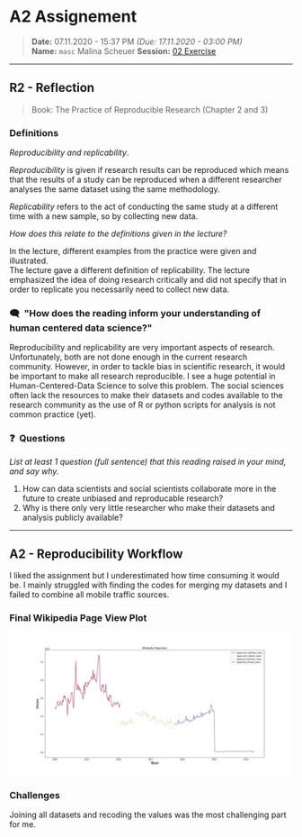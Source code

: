 # A2 Assignement
> **Date:** 07.11.2020 - 15:37 PM *(Due: 17.11.2020 - 03:00 PM)*  
> **Name:** `masc` Malina Scheuer 
> **Session:** [02 Exercise](https://github.com/FUB-HCC/hcds-winter-2020/wiki/02_exercise)   
----

## R2 - Reflection
> Book: The Practice of Reproducible Research (Chapter 2 and 3)

### Definitions
_Reproducibility and replicability_. 
  
*Reproducibility* is given if research results can be reproduced which means that the results of a study can be reproduced when a different researcher analyses the same dataset using the same methodology.  

*Replicability* refers to the act of conducting the same study at a different time with a new sample, so by collecting new data.

_How does this relate to the definitions given in the lecture?_

In the lecture, different examples from the practice were given and illustrated.  
The lecture gave a different definition of replicability. The lecture emphasized the idea of doing research critically and did not specify that in order to replicate you necessarily need to collect new data.  

### 🗨️&nbsp; "How does the reading inform your understanding of human centered data science?"  
Reproducibility and replicability are very important aspects of research. Unfortunately, both are not done enough in the current research community. However, in order to tackle bias in scientific research, it would be important to make all research reproducible. I see a huge potential in Human-Centered-Data Science to solve this problem. The social sciences often lack the resources to make their datasets and codes available to the research community as the use of R or python scripts for analysis is not common practice (yet).

### ❓&nbsp; Questions
_List at least 1 question (full sentence) that this reading raised in your mind, and say why._

1. How can data scientists and social scientists collaborate more in the future to create unbiased and reproducable research?
1. Why is there only very little researcher who make their datasets and analysis publicly available?

***

## A2 - Reproducibility Workflow
I liked the assignment but I underestimated how time consuming it would be. I mainly struggled with finding the codes for merging my datasets and I failed to combine all mobile traffic sources.  

### Final Wikipedia Page View Plot
![plot](https://github.com/FUB-HCC/hcds-winter-2020/blob/main/assignments/A2_ReproducibilityWorkflow/masc/wikipedia-traffic_plot.png)

### Challenges
Joining all datasets and recoding the values was the most challenging part for me. 
